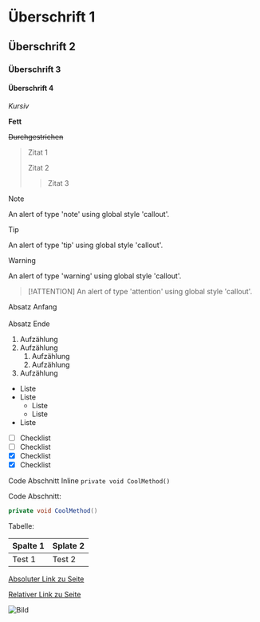 # Überschrift 1

## Überschrift 2

### Überschrift 3

#### Überschrift 4

*Kursiv*

**Fett**

~~Durchgestrichen~~

> Zitat 1
> 
> Zitat 2
> > Zitat 3

> [!NOTE]
> An alert of type 'note' using global style 'callout'.

> [!TIP]
> An alert of type 'tip' using global style 'callout'.

> [!WARNING]
> An alert of type 'warning' using global style 'callout'.

> [!ATTENTION]
> An alert of type 'attention' using global style 'callout'.

Absatz Anfang <br/><br/>
Absatz Ende

1. Aufzählung
2. Aufzählung
   1. Aufzählung
   2. Aufzählung
3. Aufzählung

- Liste
- Liste
  - Liste
  - Liste
- Liste

- [ ] Checklist
- [ ] Checklist
- [x] Checklist
- [x] Checklist

Code Abschnitt Inline `private void CoolMethod()`

Code Abschnitt:
```csharp
private void CoolMethod()
```

Tabelle:

| Spalte 1 | Splate 2 |
| -------- | -------- |
| Test 1   | Test 2   |


[Absoluter Link zu Seite](/main/temp-control-sdk/training/isolation-classes)

[Relativer Link zu Seite](./home.md)

![Bild](/resources/logo-x128.png)